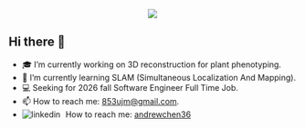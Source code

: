 <p align="center">
<img src="https://media2.giphy.com/media/v1.Y2lkPTc5MGI3NjExNGhhdzA5Y3IyazhldDdkNXJpMDQ5cGJ2YWU4b3h3c3BqbHl0N2gzdiZlcD12MV9pbnRlcm5hbF9naWZfYnlfaWQmY3Q9Zw/fhH2o6SHOjOtphR3DR/giphy.gif">
</p>

## Hi there 👋

- 🎓 I’m currently working on 3D reconstruction for plant phenotyping.
- 🤖 I’m currently learning SLAM (Simultaneous Localization And Mapping).
- 💻 Seeking for 2026 fall Software Engineer Full Time Job.
- 📫 How to reach me: 853ujm@gmail.com.
- ![linkedin](https://github.com/user-attachments/assets/9a327693-27e3-4b51-93b3-13c8f2b73315)&thinsp; &thinsp;How to reach me: [andrewchen36](https://www.linkedin.com/in/andrewchen36)




